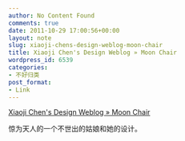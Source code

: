 ```yaml
---
author: No Content Found
comments: true
date: 2011-10-29 17:00:56+00:00
layout: note
slug: xiaoji-chens-design-weblog-moon-chair
title: Xiaoji Chen's Design Weblog » Moon Chair
wordpress_id: 6539
categories:
- 不好归类
post_format:
- Link
---
```


[Xiaoji Chen's Design Weblog » Moon Chair](http://xiaoji-chen.com/blog/2009/moon-chair/)

惊为天人的一个不世出的姑娘和她的设计。
